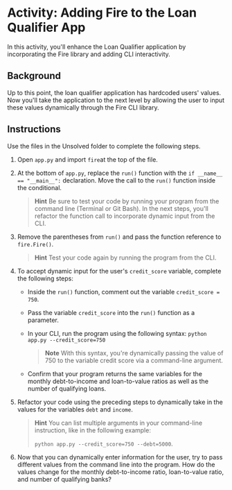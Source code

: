 # Activity: Adding Fire to the Loan Qualifier App

In this activity, you'll enhance the Loan Qualifier application by incorporating the Fire library and adding CLI interactivity.

## Background

Up to this point, the loan qualifier application has hardcoded users' values. Now you'll take the application to the next level by allowing the user to input these values dynamically through the Fire CLI library.

## Instructions

Use the files in the Unsolved folder to complete the following steps.

1. Open `app.py` and import `fire`at the top of the file.

2. At the bottom of `app.py`, replace the `run()` function with the `if __name__ == "__main__":` declaration. Move the call to the `run()` function inside the conditional.

    > **Hint** Be sure to test your code by running your program from the command line (Terminal or Git Bash). In the next steps, you'll refactor the function call to incorporate dynamic input from the CLI.

3. Remove the parentheses from `run()` and pass the function reference to `fire.Fire()`.

    > **Hint** Test your code again by running the program from the CLI.

4. To accept dynamic input for the user's `credit_score` variable, complete the following steps:

    * Inside the `run()` function, comment out the variable `credit_score = 750`.

    * Pass the variable `credit_score` into the `run()` function as a parameter.

    * In your CLI, run the program using the following syntax: `python app.py --credit_score=750`

        > **Note** With this syntax, you're dynamically passing the value of 750 to the variable credit score via a command-line argument.

    * Confirm that your program returns the same variables for the monthly debt-to-income and loan-to-value ratios as well as the number of qualifying loans.

5. Refactor your code using the preceding steps to dynamically take in the values for the variables `debt` and `income`.

    > **Hint** You can list multiple arguments in your command-line instruction, like in the following example:
    >
    > `python app.py --credit_score=750 --debt=5000`.

6. Now that you can dynamically enter information for the user, try to pass different values from the command line into the program. How do the values change for the monthly debt-to-income ratio, loan-to-value ratio, and number of qualifying banks?
